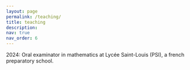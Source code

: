 ```yaml
---
layout: page
permalink: /teaching/
title: teaching
description:
nav: true
nav_order: 6
---
```


2024: Oral examinator in mathematics at Lycée Saint-Louis (PSI), a french preparatory school.